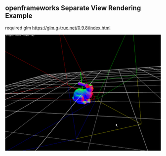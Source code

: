 ## openframeworks Separate View Rendering Example

required glm
https://glm.g-truc.net/0.9.8/index.html

![render](demo.gif)